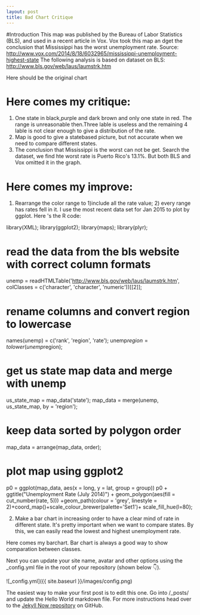 ```yaml
---
layout: post
title: Bad Chart Critique
---
```

#Introduction
This map was published by the Bureau of Labor Statistics (BLS), and used in a recent article in Vox. Vox took this map an dget the conclusion that Mississippi has the worst unemployment rate. 
Source: http://www.vox.com/2014/8/18/6032965/mississippi-unemployment-highest-state
The following analysis is based on dataset on BLS: http://www.bls.gov/web/laus/laumstrk.htm

Here should be the original chart

# Here comes my critique:
1. One state in black,purple and dark brown and only one state in red. The range is unreasonable then.Three lable is useless and the remaining 4 lable is not clear enough to give a distribution of the rate.
2. Map is good to give a statebased picture, but not accurate when we need to compare different states.
3. The conclusion that Mississippi is the worst can not be get. Search the dataset, we find hte worst rate is Puerto Rico's 13.1%. But both BLS and Vox omitted it in the graph.


# Here comes my improve:
1. Rearrange the color range to 1)include all the rate value; 2) every range has rates fell in it.  I use the most recent data set for Jan 2015 to plot by ggplot. 
 Here 's the R code:

library(XML);
library(ggplot2);
library(maps);
library(plyr);

# read the data from the bls website with correct column formats
unemp = readHTMLTable('http://www.bls.gov/web/laus/laumstrk.htm',
                      colClasses = c('character', 'character', 'numeric'))[[2]];

# rename columns and convert region to lowercase
names(unemp) = c('rank', 'region', 'rate');
unemp$region  = tolower(unemp$region);

# get us state map data and merge with unemp
us_state_map = map_data('state');
map_data = merge(unemp, us_state_map, by = 'region'); 

# keep data sorted by polygon order
map_data = arrange(map_data, order);

# plot map using ggplot2

p0 = ggplot(map_data, aes(x = long, y = lat, group = group)) 
p0 + ggtitle("Unemployment Rate (July 2014)") + geom_polygon(aes(fill = cut_number(rate, 5))) +geom_path(colour = 'grey', linestyle = 2)+coord_map()+scale_colour_brewer(palette='Set1')+ scale_fill_hue(l=80);


2. Make a bar chart in increasing order to have a clear mind of rate in different state. It's pretty important when we want to compare states. By this, we can easily read the lowest and highest unemployment rate. 

Here comes my barchart.
Bar chart is always a good way to show comparation between classes. 


Next you can update your site name, avatar and other options using the _config.yml file in the root of your repository (shown below :point_down:).

![_config.yml]({{ site.baseurl }}/images/config.png)

The easiest way to make your first post is to edit this one. Go into /_posts/ and update the Hello World markdown file. For more instructions head over to the [Jekyll Now repository](https://github.com/barryclark/jekyll-now) on GitHub.
